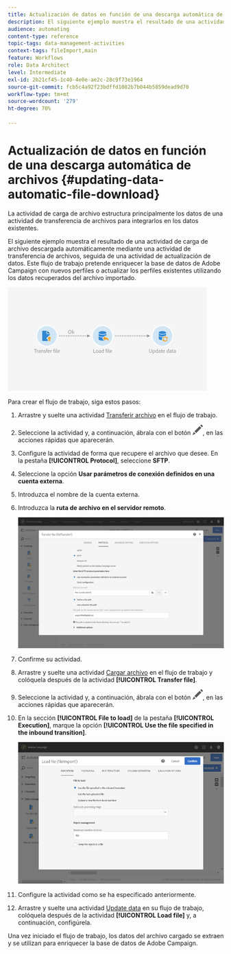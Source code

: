 ```yaml
---
title: Actualización de datos en función de una descarga automática de archivos
description: El siguiente ejemplo muestra el resultado de una actividad de carga de archivo descargada automáticamente a través de una actividad de transferencia de archivos, seguida de una actividad de actualización de datos.
audience: automating
content-type: reference
topic-tags: data-management-activities
context-tags: fileImport,main
feature: Workflows
role: Data Architect
level: Intermediate
exl-id: 2b21cf45-1c40-4e0e-ae2c-28c9f73e1964
source-git-commit: fcb5c4a92f23bdffd1082b7b044b5859dead9d70
workflow-type: tm+mt
source-wordcount: '279'
ht-degree: 70%

---
```


# Actualización de datos en función de una descarga automática de archivos {#updating-data-automatic-file-download}

La actividad de carga de archivo estructura principalmente los datos de una actividad de transferencia de archivos para integrarlos en los datos existentes.

El siguiente ejemplo muestra el resultado de una actividad de carga de archivo descargada automáticamente mediante una actividad de transferencia de archivos, seguida de una actividad de actualización de datos. Este flujo de trabajo pretende enriquecer la base de datos de Adobe Campaign con nuevos perfiles o actualizar los perfiles existentes utilizando los datos recuperados del archivo importado.

![](assets/load_file_workflow_ex1.png)

Para crear el flujo de trabajo, siga estos pasos:

1. Arrastre y suelte una actividad [Transferir archivo](../../automating/using/transfer-file.md) en el flujo de trabajo.
1. Seleccione la actividad y, a continuación, ábrala con el botón ![](assets/edit_darkgrey-24px.png), en las acciones rápidas que aparecerán.
1. Configure la actividad de forma que recupere el archivo que desee. En la pestaña **[!UICONTROL Protocol]**, seleccione **SFTP**.
1. Seleccione la opción **Usar parámetros de conexión definidos en una cuenta externa**.
1. Introduzca el nombre de la cuenta externa.
1. Introduzca la **ruta de archivo en el servidor remoto**.

   ![](assets/wkf_file_transfer_07.png)

1. Confirme su actividad.
1. Arrastre y suelte una actividad [Cargar archivo](../../automating/using/load-file.md) en el flujo de trabajo y colóquela después de la actividad **[!UICONTROL Transfer file]**.
1. Seleccione la actividad y, a continuación, ábrala con el botón ![](assets/edit_darkgrey-24px.png), en las acciones rápidas que aparecerán.
1. En la sección **[!UICONTROL File to load]** de la pestaña **[!UICONTROL Execution]**, marque la opción **[!UICONTROL Use the file specified in the inbound transition]**.

   ![](assets/wkf_file_loading8.png)

1. Configure la actividad como se ha especificado anteriormente.
1. Arrastre y suelte una actividad [Update data](../../automating/using/update-data.md) en su flujo de trabajo, colóquela después de la actividad **[!UICONTROL Load file]** y, a continuación, configúrela.

Una vez iniciado el flujo de trabajo, los datos del archivo cargado se extraen y se utilizan para enriquecer la base de datos de Adobe Campaign.
